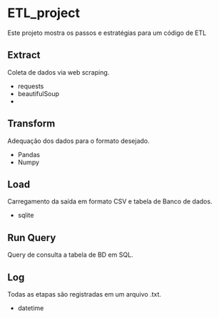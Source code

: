 # ETL_project
Este projeto mostra os passos e estratégias para um código de ETL

## Extract
Coleta de dados via web scraping.
- requests
- beautifulSoup
- 
## Transform
Adequação dos dados para o formato desejado.
- Pandas
- Numpy

## Load
Carregamento da saída em formato CSV e tabela de Banco de dados.
- sqlite
  
## Run Query
Query de consulta a tabela de BD em SQL.

## Log
Todas as etapas são registradas em um arquivo .txt.
- datetime
